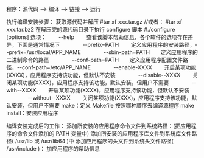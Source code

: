 程序：源代码 --> 编译 --> 链接 --> 运行

执行编译安装步骤：
获取源代码并解压
\#tar xf xxx.tar.gz
//或者：
\#tar xf xxx.tar.bz2
在解压完的源代码目录下执行 configure 脚本
\#./configure [options]
选项：
　　--help          　　查看该脚本帮助信息，各个软件的选项存在差异，下面是通常情况下
　　　　--prefix=PATH  　　定义应用程序的安装路径，--prefix=/usr/local/APP_NAME
　　　　--sbin-path=PATH　　定义应用程序的二进制命令的路径
　　　　--conf-path=PATH　　定义应用程序配置文件路径，--conf-path=/etc/APP_NAME
　　　　--enable-XXXX  　　开启某项功能(XXXX)，应用程序支持该功能，但默认不安装
　　　　--disable--XXXX 　　关闭某项功能(XXXX)，应用程序支持该功能，默认安装，但用户不需要
　　　　--with--XXXX    　　开启某项功能(XXXX)，应用程序支持该功能，但默认不安装
　　　　--without--XXXX 　　关闭某项功能(XXXX)，应用程序支持该功能，默认安装，但用户不需要
make：定义 Makefile 按照哪种顺序去编译源程序
make install：安装应用程序

编译安装完成后的工作：
添加所安装的应用程序命令文件到系统路径：(把应用程序的命令文件添加的 PATH 变量中)
添加所安装的应用程序库文件到系统库文件路径( /usr/lib 或 /usr/lib64 )中
添加应用程序的头文件到系统头文件路径( /usr/include )：
加应用程序的帮助信息